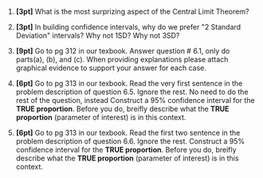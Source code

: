 1. **[3pt]** What is the most surprizing aspect of the Central Limit Theorem?

2. **[3pt]** In building confidence intervals, why do we prefer "2 Standard Deviation" intervals?  Why not 1SD?
Why not 3SD?

3. **[9pt]** Go to pg 312 in our texbook.  Answer question # 6.1, only do parts(a), (b), and (c).  When providing explanations please attach graphical evidence to support your answer for each case.

4. **[6pt]** Go to pg 313 in our texbook. Read the very first sentence in the problem description of question 6.5.  Ignore the rest.  No need to do the rest of the question, instead  Construct a 95% confidence interval for the **TRUE proportion**.  Before you do, breifly describe what the **TRUE proportion** (parameter of interest) is in this context.

5. **[6pt]** Go to pg 313 in our texbook. Read the first two sentence in the problem description of question 6.6.  Ignore the rest.  Construct a 95% confidence interval for the **TRUE proportion**.  Before you do, breifly describe what the **TRUE proportion** (parameter of interest) is in this context.
